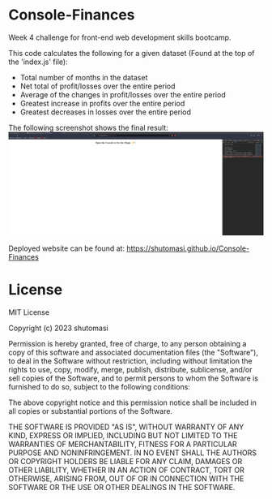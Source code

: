 # Console-Finances

Week 4 challenge for front-end web development skills bootcamp. 

This code calculates the following for a given dataset (Found at the top of the 'index.js' file):
- Total number of months in the dataset
- Net total of profit/losses over the entire period
- Average of the changes in profit/losses over the entire period
- Greatest increase in profits over the entire period
- Greatest decreases in losses over the entire period

The following screenshot shows the final result:
![Alt text](image.png)

Deployed website can be found at: https://shutomasi.github.io/Console-Finances

# License

MIT License

Copyright (c) 2023 shutomasi

Permission is hereby granted, free of charge, to any person obtaining a copy
of this software and associated documentation files (the "Software"), to deal
in the Software without restriction, including without limitation the rights
to use, copy, modify, merge, publish, distribute, sublicense, and/or sell
copies of the Software, and to permit persons to whom the Software is
furnished to do so, subject to the following conditions:

The above copyright notice and this permission notice shall be included in all
copies or substantial portions of the Software.

THE SOFTWARE IS PROVIDED "AS IS", WITHOUT WARRANTY OF ANY KIND, EXPRESS OR
IMPLIED, INCLUDING BUT NOT LIMITED TO THE WARRANTIES OF MERCHANTABILITY,
FITNESS FOR A PARTICULAR PURPOSE AND NONINFRINGEMENT. IN NO EVENT SHALL THE
AUTHORS OR COPYRIGHT HOLDERS BE LIABLE FOR ANY CLAIM, DAMAGES OR OTHER
LIABILITY, WHETHER IN AN ACTION OF CONTRACT, TORT OR OTHERWISE, ARISING FROM,
OUT OF OR IN CONNECTION WITH THE SOFTWARE OR THE USE OR OTHER DEALINGS IN THE
SOFTWARE.
